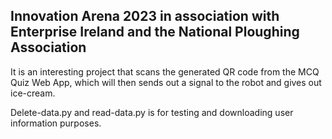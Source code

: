 ## Innovation Arena 2023 in association with Enterprise Ireland and the National Ploughing Association

It is an interesting project that scans the generated QR code from the MCQ Quiz Web App, which will then sends out a signal to the robot and gives out ice-cream.

Delete-data.py and read-data.py is for testing and downloading user information purposes.

